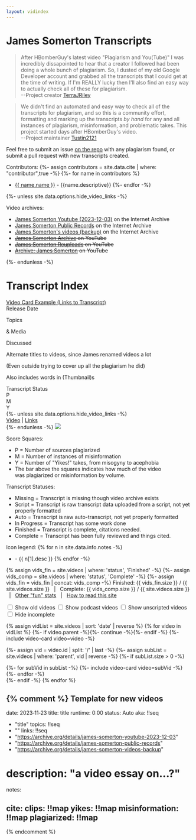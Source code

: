 ```yaml
---
layout: vidindex
---
```

# James Somerton Transcripts

> After HBomberGuy's latest video "Plagiarism and You(Tube)" I was incredibly dissapointed to hear that a creator I followed had been doing a whole bunch of plagiarism.  So, I dusted of my old Google Developer account and grabbed all the transcripts that I could get at the time of writing.  If I'm REALLY lucky then I'll also find an easy way to actually check all of these for plagiarism.  
> <span class="signature">--Project creator [TerraJRiley](https://github.com/TerraJRiley/James_Somerton_Transcripts)</span>

> We didn't find an automated and easy way to check all of the transcripts for plagiarism, and so this is a community effort, formatting and marking up the transcripts *by hand* for any and all instances of plagiarism, misinformation, and problematic takes. This project started days after HBomberGuy's video.  
> <span class="signature">--Project maintainer [Tustin2121](https://github.com/tustin2121/)</span>


Feel free to submit an issue [on the repo](https://github.com/tustin2121/James_Somerton_Transcripts) with any plagiarism found, or submit a pull request with new transcripts created.

<div class="instructions">
<div>

Contributors:
{%- assign contributors = site.data.cite | where: "contributor",true -%}
{%- for name in contributors %}
- [{{ name.name }}]({{name.link}}) - {{name.descriptive}}
{%- endfor -%}

</div>{%- unless site.data.options.hide_video_links -%}<div>

Video archives:
- [James Somerton Youtube (2023-12-03)](https://archive.org/details/james-somerton-youtube-2023-12-03) on the Internet Archive
- [James Somerton Public Records](https://archive.org/details/james-somerton-public-records) on the Internet Archive
- [James Somerton's videos (backup)](https://archive.org/details/james-somerton-videos-backup) on the Internet Archive
- ~~[James Somerton Archive](https://www.youtube.com/@JamesSomertonArchive/videos) on YouTube~~
- ~~[James Somerton Reuploads](https://youtube.com/@jamessomertonreuploads/videos) on YouTube~~
- ~~[Archive: James Somerton](https://youtube.com/@ArchiveJamesSomerton/videos) on YouTube~~ 

</div>{%- endunless -%}
</div>

<div class="total-score">
  <span class="plagiarized" style="width:{{ site.data.stats._global.vol.p }}%" title="{{ site.data.stats._global.vol.p }}% of James's video output was plagiarized"></span>
  <span class="misinfo" style="width:{{ site.data.stats._global.vol.m }}%" title="{{ site.data.stats._global.vol.m }}% of James's video output was misinformation"></span>
  <span class="yikes" style="width:{{ site.data.stats._global.vol.y }}%" title="{{ site.data.stats._global.vol.y }}% of James's video output was problematic takes"></span>
</div>

# Transcript Index

<div>
  <div class="video-card">
    <div class="title"><a href>Video Card Example (Links to Transcript)</a></div>
    <div class="date">Release Date</div>
    <div class="topics"><p>Topics</p><p>&amp; Media</p><p>Discussed</p></div>
    <div class="aka">
      <p>Alternate titles to videos, since James renamed videos a lot</p>
      <p>(Even outside trying to cover up all the plagiarism he did)</p>
      <p>Also includes words in (Thumbnail)s</p>
    </div>
    <div class="status">Transcript Status</div>
    <div class="score">
      <div class="plagiarized">P</div>
      <div class="misinfo">M</div>
      <div class="yikes">Y</div>
      <div class="bar">
        <span class="plagiarized" style="width:31%"></span>
        <span class="misinfo" style="width:20%"></span>
      </div>
    </div>
    {%- unless site.data.options.hide_video_links -%}
      <div class="vidlinks"><a href>Video</a> | <a href>Links</a></div>
    {%- endunless -%}
    <img class="thumbnail" src="{{ "/media/thumbs/4Nx1aD9Khg0.jpg" | relative_url }}" />
  </div>
</div>

<div class="instructions">
<div>

Score Squares:
- <span style="background-color: var(--video-box-stolen-bg); color: var(--video-box-stolen-text)">P = Number of sources plagiarized</span>
- <span style="background-color: var(--video-box-fabricated-bg); color: var(--video-box-fabricated-text)">M = Number of instances of misinformation</span>
- <span style="background-color: var(--video-box-yikes-bg); color: var(--video-box-yikes-text)">Y = Number of "Yikes!" takes, from misogyny to acephobia</span>
- The bar above the squares indicates how much of the video<br/>was plagiarized or misinformation by volume.

Transcript Statuses: 
- <span class="status alert">Missing</span> = Transcript is missing though video archive exists
- <span class="status">Script</span> = Transcript is raw transcript data uploaded from a script, not yet properly formatted
- <span class="status">Auto</span> = Transcript is raw auto-transcript, not yet properly formatted
- <span class="status">In Progress</span> = Transcript has some work done
- <span class="status ready">Finished</span> = Transcript is complete, citations needed.
- <span class="status complete">Complete</span> = Transcript has been fully reviewed and things cited.

</div>
<div>

Icon legend:
{% for n in site.data.info.notes -%}
- <i class="{{ n[1].icon }}"></i> - {{ n[1].desc }}
{% endfor -%}

</div>
</div>

{%  assign vids_fin = site.videos | where: 'status', 'Finished' -%}
{%- assign vids_comp = site.videos | where: 'status', 'Complete' -%}
{%- assign vids_fin = vids_fin | concat: vids_comp -%}
Finished: {{ vids_fin.size }} / {{ site.videos.size }} &nbsp; | &nbsp;  Complete: {{ vids_comp.size }} / {{ site.videos.size }} &nbsp; | &nbsp; [Other "fun" stats](extras/stats.md) &nbsp; | &nbsp; [How to read this site](instructions.md)

<div class="instructions">
  <label><input type="checkbox" id="view-old" /> Show old videos</label>
  <label><input type="checkbox" id="view-pod" /> Show podcast videos</label>
  <label><input type="checkbox" id="view-umm" /> Show unscripted videos</label>
  <label style="display:none;"><input type="checkbox" id="view-new" /> Show new videos</label>
  <label><input type="checkbox" id="view-done" /> Hide incomplete</label>
</div>
<div class="video-list">

{% assign vidList = site.videos | sort: 'date' | reverse %}
{% for video in vidList %}
  {%- if video.parent -%}{%- continue -%}{%- endif -%}
  {%- include video-card video=video -%}
  
  {%- assign vid = video.id | split: '/' | last -%}
  {%- assign subList = site.videos | where: 'parent', vid | reverse -%}
  {%- if subList.size > 0 -%} 
    <div class="video-list {%- include video-filter video=video -%}">
      {%- for subVid in subList -%} 
        {%- include video-card video=subVid -%}
      {%- endfor -%}
    </div>
  {%- endif -%}
{% endfor %}

</div>

{% comment %}
Template for new videos
---
date: 2023‑11‑23
title: title
runtime: 0:00
status: Auto
aka: !!seq
  - "title"
topics: !!seq
  - "<media>"
links: !!seq
  - "https://archive.org/details/james-somerton-youtube-2023-12-03"
  - "https://archive.org/details/james-somerton-public-records"
  - "https://archive.org/details/james-somerton-videos-backup"
# description: "a video essay on...?"
notes:

cite:
  clips: !!map
  yikes: !!map
  misinformation: !!map
  plagiarized: !!map
---
{% endcomment %}
